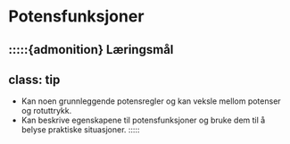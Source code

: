 # Potensfunksjoner

:::::{admonition} Læringsmål
---
class: tip
---
* Kan noen grunnleggende potensregler og kan veksle mellom potenser og rotuttrykk. 
* Kan beskrive egenskapene til potensfunksjoner og bruke dem til å belyse praktiske situasjoner.
:::::


